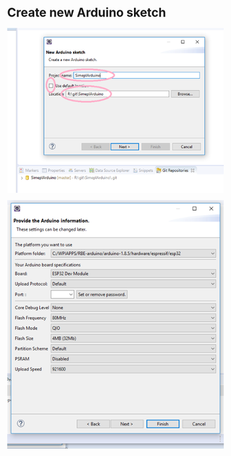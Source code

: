 # Create new Arduino sketch
	
![](docs/startFreshArduinoProject/createSketch2.png)
	
![](docs/startFreshArduinoProject/createSketch3.png)
